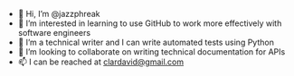 - 👋 Hi, I’m @jazzphreak
- 👀 I’m interested in learning to use GitHub to work more effectively with software engineers
- 🌱 I’m a technical writer and I can write automated tests using Python
- 💞️ I’m looking to collaborate on writing technical documentation for APIs
- 📫 I can be reached at clardavid@gmail.com

<!---
--->

